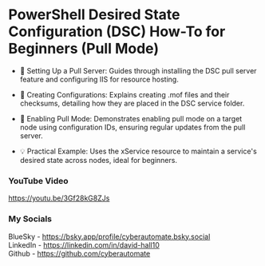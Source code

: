 # PowerShell Desired State Configuration (DSC) How-To for Beginners (Pull Mode)

- 🔧 Setting Up a Pull Server: Guides through installing the DSC pull server feature and configuring IIS for resource hosting.

- 📂 Creating Configurations: Explains creating .mof files and their checksums, detailing how they are placed in the DSC service folder.

- 🔗 Enabling Pull Mode: Demonstrates enabling pull mode on a target node using configuration IDs, ensuring regular updates from the pull server.

- 💡 Practical Example: Uses the xService resource to maintain a service's desired state across nodes, ideal for beginners.

### YouTube Video ###
https://youtu.be/3Gf28kG8ZJs

### My Socials ###
BlueSky - https://bsky.app/profile/cyberautomate.bsky.social<br/>
LinkedIn - https://linkedin.com/in/david-hall10 <br/>
Github - https://github.com/cyberautomate